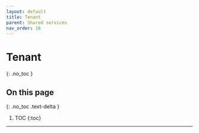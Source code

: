 ```yaml
---
layout: default
title: Tenant
parent: Shared services
nav_order: 16
---
```


# Tenant
{: .no_toc }

## On this page
{: .no_toc .text-delta }

1. TOC
{:toc}

---
